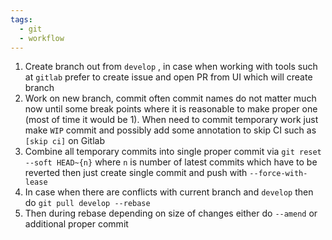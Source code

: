 ```yaml
---
tags:
  - git
  - workflow
---
```


1. Create branch out from `develop` , in case when working with tools such at `gitlab` prefer to create issue and open PR from UI which will create branch
2. Work on new branch, commit often commit names do not matter much now until some break points where it is reasonable to make proper one (most of time it would be 1). When need to commit temporary work just make `WIP` commit and possibly add some annotation to skip CI such as `[skip ci]` on Gitlab
3. Combine all temporary commits into single proper commit via `git reset --soft HEAD~{n}` where `n` is number of latest commits which have to be reverted then just create single commit and push with `--force-with-lease` 
4. In case when there are conflicts with current branch and `develop` then do `git pull develop --rebase` 
5. Then during rebase depending on size of changes either do `--amend` or additional proper commit